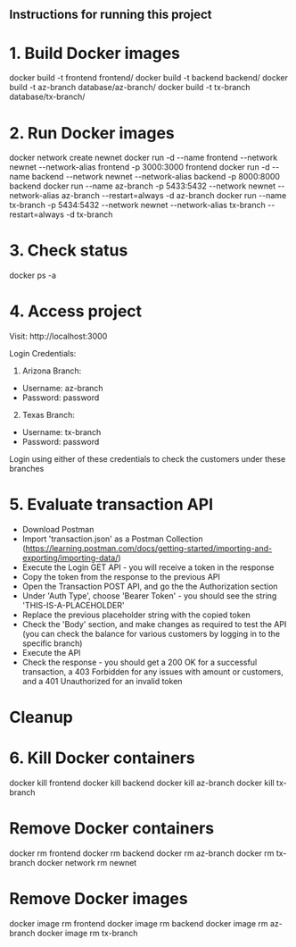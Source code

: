 ## Instructions for running this project

# 1. Build Docker images
docker build -t frontend frontend/
docker build -t backend backend/
docker build -t az-branch database/az-branch/
docker build -t tx-branch database/tx-branch/

# 2. Run Docker images
docker network create newnet
docker run -d --name frontend --network newnet --network-alias frontend -p 3000:3000 frontend
docker run -d --name backend --network newnet --network-alias backend -p 8000:8000 backend
docker run --name az-branch -p 5433:5432 --network newnet --network-alias az-branch --restart=always -d az-branch
docker run --name tx-branch -p 5434:5432 --network newnet --network-alias tx-branch --restart=always -d tx-branch

# 3. Check status
docker ps -a

# 4. Access project
Visit: http://localhost:3000

Login Credentials:
1. Arizona Branch:
- Username: az-branch
- Password: password

2. Texas Branch:
- Username: tx-branch 
- Password: password 

Login using either of these credentials to check the customers under these branches

# 5. Evaluate transaction API
- Download Postman
- Import 'transaction.json' as a Postman Collection (https://learning.postman.com/docs/getting-started/importing-and-exporting/importing-data/)
- Execute the Login GET API - you will receive a token in the response
- Copy the token from the response to the previous API
- Open the Transaction POST API, and go the the Authorization section
- Under 'Auth Type', choose 'Bearer Token' - you should see the string 'THIS-IS-A-PLACEHOLDER'
- Replace the previous placeholder string with the copied token
- Check the 'Body' section, and make changes as required to test the API (you can check the balance for various customers by logging in to the specific branch)
- Execute the API
- Check the response - you should get a 200 OK for a successful transaction, a 403 Forbidden for any issues with amount or customers, and a 401 Unauthorized 
  for an invalid token

# Cleanup 
# 6. Kill Docker containers
docker kill frontend
docker kill backend
docker kill az-branch
docker kill tx-branch

# Remove Docker containers
docker rm frontend
docker rm backend
docker rm az-branch
docker rm tx-branch
docker network rm newnet

# Remove Docker images
docker image rm frontend
docker image rm backend
docker image rm az-branch
docker image rm tx-branch